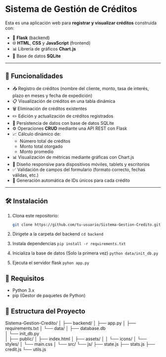 # Sistema de Gestión de Créditos

Esta es una aplicación web para **registrar y visualizar créditos** construida con:

- 🐍 **Flask** (backend)
- 🌐 **HTML**, **CSS** y **JavaScript** (frontend)
- 📊 Librería de gráficos **Chart.js**
- 💾 Base de datos **SQLite**

---

## 🚀 Funcionalidades

- 📥 Registro de créditos (nombre del cliente, monto, tasa de interés, plazo en meses y fecha de expedición)
- 📋 Visualización de créditos en una tabla dinámica
- 🗑️ Eliminación de créditos existentes
- ✏️ Edición y actualización de créditos registrados
- 💾 Persistencia de datos con base de datos SQLite
- ⚙️ Operaciones **CRUD** mediante una API REST con Flask
- 📈 Cálculo dinámico de:
  - Número total de créditos
  - Monto total otorgado
  - Monto promedio
- 📊 Visualización de métricas mediante gráficas con Chart.js
- 📱 Diseño responsive para dispositivos móviles, tablets y escritorios
- ✅ Validación de campos del formulario (formato correcto, fechas válidas, etc.)
- 🔢 Generación automática de IDs únicos para cada crédito

---

## 🛠️ Instalación

1. Clona este repositorio:

   ```bash
   git clone https://github.com/tu-usuario/Sistema-Gestion-Credito.git
   ```

2. Dirigete a la carpeta del backend
   `cd backend`

3. Instala dependencias
   `pip install -r requirements.txt`

4. Inicializa la base de datos (Solo la primera vez)
   `python data/init_db.py`

5. Ejecuta el servidor flask
   `pyhon app.py`

## 📙 Requisitos

- Python 3.x
- pip (Gestor de paquetes de Python)

## 🦴 Estructura del Proyecto

Sistema-Gestion-Credito/
│
├── backend/
│ ├── app.py
│ ├── requirements.txt
│ └── data/
│ ├── database.db  
│ └── init_db.py  
│
├── public/
│ ├── index.html
│ ├── assets/
│ │ └── icons/
│ └── styles/
│ └── main.css
│
└── src/
└── js/
├── state.js
├── stats.js
├── credit.js
└── utils.js
